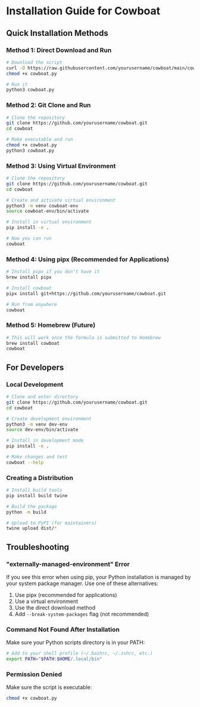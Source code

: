 # Installation Guide for Cowboat

## Quick Installation Methods

### Method 1: Direct Download and Run
```bash
# Download the script
curl -O https://raw.githubusercontent.com/yourusername/cowboat/main/cowboat.py
chmod +x cowboat.py

# Run it
python3 cowboat.py
```

### Method 2: Git Clone and Run
```bash
# Clone the repository
git clone https://github.com/yourusername/cowboat.git
cd cowboat

# Make executable and run
chmod +x cowboat.py
python3 cowboat.py
```

### Method 3: Using Virtual Environment
```bash
# Clone the repository
git clone https://github.com/yourusername/cowboat.git
cd cowboat

# Create and activate virtual environment
python3 -m venv cowboat-env
source cowboat-env/bin/activate

# Install in virtual environment
pip install -e .

# Now you can run
cowboat
```

### Method 4: Using pipx (Recommended for Applications)
```bash
# Install pipx if you don't have it
brew install pipx

# Install cowboat
pipx install git+https://github.com/yourusername/cowboat.git

# Run from anywhere
cowboat
```

### Method 5: Homebrew (Future)
```bash
# This will work once the formula is submitted to Homebrew
brew install cowboat
cowboat
```

## For Developers

### Local Development
```bash
# Clone and enter directory
git clone https://github.com/yourusername/cowboat.git
cd cowboat

# Create development environment
python3 -m venv dev-env
source dev-env/bin/activate

# Install in development mode
pip install -e .

# Make changes and test
cowboat --help
```

### Creating a Distribution
```bash
# Install build tools
pip install build twine

# Build the package
python -m build

# Upload to PyPI (for maintainers)
twine upload dist/*
```

## Troubleshooting

### "externally-managed-environment" Error
If you see this error when using pip, your Python installation is managed by your system package manager. Use one of these alternatives:

1. Use pipx (recommended for applications)
2. Use a virtual environment
3. Use the direct download method
4. Add `--break-system-packages` flag (not recommended)

### Command Not Found After Installation
Make sure your Python scripts directory is in your PATH:
```bash
# Add to your shell profile (~/.bashrc, ~/.zshrc, etc.)
export PATH="$PATH:$HOME/.local/bin"
```

### Permission Denied
Make sure the script is executable:
```bash
chmod +x cowboat.py
``` 